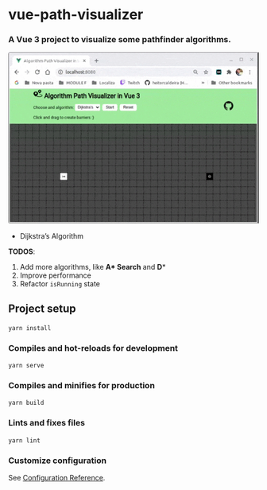 # vue-path-visualizer

### A Vue 3 project to visualize some pathfinder algorithms.

![](visualizer.gif)

- Dijkstra’s Algorithm

**TODOS**:

1. Add more algorithms, like **A\* Search** and **D***
1. Improve performance
1. Refactor `isRunning` state

## Project setup
```
yarn install
```

### Compiles and hot-reloads for development
```
yarn serve
```

### Compiles and minifies for production
```
yarn build
```

### Lints and fixes files
```
yarn lint
```

### Customize configuration
See [Configuration Reference](https://cli.vuejs.org/config/).
